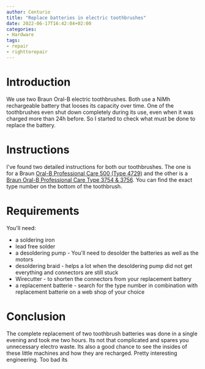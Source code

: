 ```yaml
---
author: Centurio
title: "Replace batteries in electric toothbrushes"
date: 2022-06-17T16:42:04+02:00
categories:
- Hardware
tags:
- repair
- righttorepair
---
```

# Introduction
We use two Braun Oral-B electric toothbrushes. Both use a NiMh rechargeable battery that looses its capacity over time. One of the toothbrushes even shut down completely during its use, even when it was charged more than 24h before. So I started to check what must be done to replace the battery.

# Instructions
I've found two detailed instructions for both our toothbrushes. The one is for a Braun [Oral-B Professional Care 500 (Type 4729)](https://mathag.at/2017/02/akkutausch-bei-einer-braun-oral-b-professional-care-500/) and the other is a [Braun Oral-B Professional Care Type 3754 & 3756](https://toothbrushbattery.com/guides/braun-oral-b-professional-care-1000-battery-replacement/). You can find the exact type number on the bottom of the toothbrush.

# Requirements
You'll need:
* a soldering iron
* lead free solder
* a desoldering pump - You'll need to desolder the batteries as well as the motors
* desoldering braid - helps a lot when the desoldering pump did not get everything and connectors are still stuck
* Wirecutter - to shorten the connectors from your replacement battery
* a replacement batterie - search for the type number in combination with replacement batterie on a web shop of your choice

# Conclusion
The complete replacement of two toothbrush batteries was done in a single evening and took me two hours. Its not that complicated and spares you unnecessary electro waste. Its also a good chance to see the insides of these little machines and how they are recharged. Pretty interesting engineering. Too bad its 